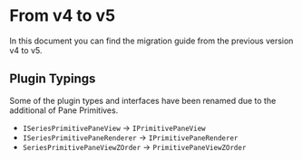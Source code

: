 # From v4 to v5

In this document you can find the migration guide from the previous version v4 to v5.

## Plugin Typings

Some of the plugin types and interfaces have been renamed due to the additional of Pane Primitives.

- `ISeriesPrimitivePaneView` -> `IPrimitivePaneView`
- `ISeriesPrimitivePaneRenderer` -> `IPrimitivePaneRenderer`
- `SeriesPrimitivePaneViewZOrder` -> `PrimitivePaneViewZOrder`
